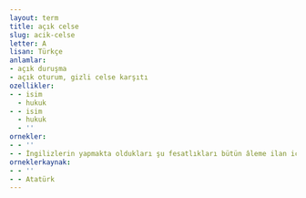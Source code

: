 ```yaml
---
layout: term
title: açık celse
slug: acik-celse
letter: A
lisan: Türkçe
anlamlar:
- açık duruşma
- açık oturum, gizli celse karşıtı
ozellikler:
- - isim
  - hukuk
- - isim
  - hukuk
  - ''
ornekler:
- - ''
- - İngilizlerin yapmakta oldukları şu fesatlıkları bütün âleme ilan için gizli celseyi açık celse yapsak olmaz mı?
orneklerkaynak:
- - ''
- - Atatürk
---
```

